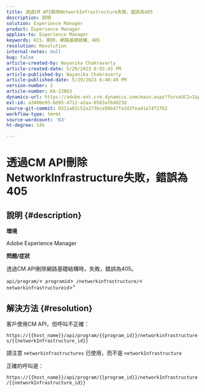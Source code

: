 ```yaml
---
title: 透過CM API刪除NetworkInfrastructure失敗，錯誤為405
description: 說明
solution: Experience Manager
product: Experience Manager
applies-to: Experience Manager
keywords: KCS、刪除、網路基礎結構、405
resolution: Resolution
internal-notes: null
bug: false
article-created-by: Nayanika Chakravarty
article-created-date: 5/29/2023 6:03:43 PM
article-published-by: Nayanika Chakravarty
article-published-date: 5/29/2023 6:40:49 PM
version-number: 2
article-number: KA-22063
dynamics-url: https://adobe-ent.crm.dynamics.com/main.aspx?forceUCI=1&pagetype=entityrecord&etn=knowledgearticle&id=04918225-4bfe-ed11-8f6e-6045bd006793
exl-id: a3406e95-6d95-4712-a2aa-0583af6dd23d
source-git-commit: 0311a02c52a273bce96b47fe2d3fea41a74f2fb2
workflow-type: tm+mt
source-wordcount: '63'
ht-degree: 14%

---
```


# 透過CM API刪除NetworkInfrastructure失敗，錯誤為405

## 說明 {#description}


<b>環境</b>

Adobe Experience Manager

<b>問題/症狀</b>

透過CM API刪除網路基礎結構時，失敗，錯誤為405。

`api/program/`&lt;` programid`>` /networkinfrastructure/`&lt;` networkinfrastructureid`>&quot;


## 解決方法 {#resolution}


客戶使用CM API，但呼叫不正確：

`https://{{host_name}}/api/program/{{program_id}}/networkinfrastructures/{{networkInfrastructure_id}}`

請注意 `networkinfrastructures` 已使用，而不是 `networkInfrastructure`

正確的呼叫是：

`https://{{host_name}}/api/program/{{program_id}}/networkInfrastructure /{{networkInfrastructure_id}}`
